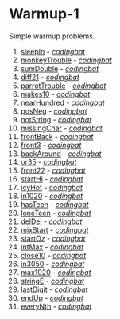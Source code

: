 # Warmup-1

Simple warmup problems.

1. [sleepIn](https://github.com/liampuk/code-practice/blob/master/codingbat/java/warmup-1/sleepIn.md) - _[codingbat](http://codingbat.com/prob/p187868)_
2. [monkeyTrouble](https://github.com/liampuk/code-practice/blob/master/codingbat/java/warmup-1/monkeyTrouble.md) - _[codingbat](http://codingbat.com/prob/p181646)_
3. [sumDouble](https://github.com/liampuk/code-practice/blob/master/codingbat/java/warmup-1/sumDouble.md) - _[codingbat](http://codingbat.com/prob/p154485)_
4. [diff21](https://github.com/liampuk/code-practice/blob/master/codingbat/java/warmup-1/diff21.md) - _[codingbat](http://codingbat.com/prob/p116624)_
5. [parrotTrouble](https://github.com/liampuk/code-practice/blob/master/codingbat/java/warmup-1/parrotTrouble.md) - _[codingbat](http://codingbat.com/prob/p140449)_
6. [makes10](https://github.com/liampuk/code-practice/blob/master/codingbat/java/warmup-1/makes10.md) - _[codingbat](http://codingbat.com/prob/p182873)_
7. [nearHundred](https://github.com/liampuk/code-practice/blob/master/codingbat/java/warmup-1/nearHundred.md) - _[codingbat](http://codingbat.com/prob/p184004)_
8. [posNeg](https://github.com/liampuk/code-practice/blob/master/codingbat/java/warmup-1/posNeg.md) - _[codingbat](http://codingbat.com/prob/p159227)_
9. [notString](https://github.com/liampuk/code-practice/blob/master/codingbat/java/warmup-1/notString.md) - _[codingbat](http://codingbat.com/prob/p191914)_
10. [missingChar](https://github.com/liampuk/code-practice/blob/master/codingbat/java/warmup-1/missingChar.md) - _[codingbat](http://codingbat.com/prob/p190570)_
11. [frontBack](https://github.com/liampuk/code-practice/blob/master/codingbat/java/warmup-1/frontBack.md) - _[codingbat](http://codingbat.com/prob/p123384)_
12. [front3](https://github.com/liampuk/code-practice/blob/master/codingbat/java/warmup-1/front3.md) - _[codingbat](http://codingbat.com/prob/p136351)_
13. [backAround](https://github.com/liampuk/code-practice/blob/master/codingbat/java/warmup-1/backAround.md) - _[codingbat](http://codingbat.com/prob/p161642)_
14. [or35](https://github.com/liampuk/code-practice/blob/master/codingbat/java/warmup-1/or35.md) - _[codingbat](http://codingbat.com/prob/p112564)_
15. [front22](https://github.com/liampuk/code-practice/blob/master/codingbat/java/warmup-1/front22.md) - _[codingbat](http://codingbat.com/prob/p183592)_
16. [startHi](https://github.com/liampuk/code-practice/blob/master/codingbat/java/warmup-1/startHi.md) - _[codingbat](http://codingbat.com/prob/p191022)_
17. [icyHot](https://github.com/liampuk/code-practice/blob/master/codingbat/java/warmup-1/icyHot.md) - _[codingbat](http://codingbat.com/prob/p192082)_
18. [in1020](https://github.com/liampuk/code-practice/blob/master/codingbat/java/warmup-1/in1020.md) - _[codingbat](http://codingbat.com/prob/p144535)_
19. [hasTeen](https://github.com/liampuk/code-practice/blob/master/codingbat/java/warmup-1/hasTeen.md) - _[codingbat](http://codingbat.com/prob/p178986)_
20. [loneTeen](https://github.com/liampuk/code-practice/blob/master/codingbat/java/warmup-1/loneTeen.md) - _[codingbat](http://codingbat.com/prob/p165701)_
21. [delDel](https://github.com/liampuk/code-practice/blob/master/codingbat/java/warmup-1/delDel.md) - _[codingbat](http://codingbat.com/prob/p100905)_
22. [mixStart](https://github.com/liampuk/code-practice/blob/master/codingbat/java/warmup-1/mixStart.md) - _[codingbat](http://codingbat.com/prob/p151713)_
23. [startOz](https://github.com/liampuk/code-practice/blob/master/codingbat/java/warmup-1/startOz.md) - _[codingbat](http://codingbat.com/prob/p199720)_
24. [intMax](https://github.com/liampuk/code-practice/blob/master/codingbat/java/warmup-1/intMax.md) - _[codingbat](http://codingbat.com/prob/p101887)_
25. [close10](https://github.com/liampuk/code-practice/blob/master/codingbat/java/warmup-1/close10.md) - _[codingbat](http://codingbat.com/prob/p172021)_
26. [in3050](https://github.com/liampuk/code-practice/blob/master/codingbat/java/warmup-1/in3050.md) - _[codingbat](http://codingbat.com/prob/p132134)_
27. [max1020](https://github.com/liampuk/code-practice/blob/master/codingbat/java/warmup-1/max1020.md) - _[codingbat](http://codingbat.com/prob/p177372)_
28. [stringE](https://github.com/liampuk/code-practice/blob/master/codingbat/java/warmup-1/stringE.md) - _[codingbat](http://codingbat.com/prob/p173784)_
29. [lastDigit](https://github.com/liampuk/code-practice/blob/master/codingbat/java/warmup-1/lastDigit.md) - _[codingbat](http://codingbat.com/prob/p125339)_
30. [endUp](https://github.com/liampuk/code-practice/blob/master/codingbat/java/warmup-1/endUp.md) - _[codingbat](http://codingbat.com/prob/p125268)_
31. [everyNth](https://github.com/liampuk/code-practice/blob/master/codingbat/java/warmup-1/everyNth.md) - _[codingbat](http://codingbat.com/prob/p196441)_